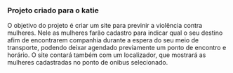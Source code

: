 <h3>Projeto criado para o katie</h3>
<p>O objetivo do projeto é criar um site para previnir a violência contra mulheres. Nele as mulheres farão cadastro para indicar qual  o seu destino afim de encontrarem companhia durante a espera do seu meio de transporte, podendo deixar agendado previamente um ponto de encontro e horário. O site contará também com um localizador, que mostrará as mulheres cadastradas no ponto de onibus selecionado.</p>
<p></p>
